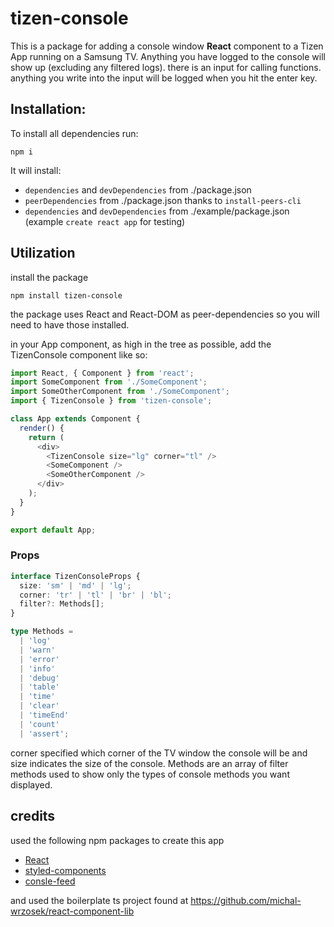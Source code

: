 # tizen-console

This is a package for adding a console window **React** component to a Tizen App running on a Samsung TV. Anything you have logged to the console will show up (excluding any filtered logs). there is an input for calling functions. anything you write into the input will be logged when you hit the enter key.

## Installation:

To install all dependencies run:

```
npm i
```

It will install:

- `dependencies` and `devDependencies` from ./package.json
- `peerDependencies` from ./package.json thanks to `install-peers-cli`
- `dependencies` and `devDependencies` from ./example/package.json (example `create react app` for testing)

## Utilization

install the package

```
npm install tizen-console
```

the package uses React and React-DOM as peer-dependencies so you will need to have those installed.

in your App component, as high in the tree as possible, add the TizenConsole component like so:

```js
import React, { Component } from 'react';
import SomeComponent from './SomeComponent';
import SomeOtherComponent from './SomeComponent';
import { TizenConsole } from 'tizen-console';

class App extends Component {
  render() {
    return (
      <div>
        <TizenConsole size="lg" corner="tl" />
        <SomeComponent />
        <SomeOtherComponent />
      </div>
    );
  }
}

export default App;
```

### Props

```ts
interface TizenConsoleProps {
  size: 'sm' | 'md' | 'lg';
  corner: 'tr' | 'tl' | 'br' | 'bl';
  filter?: Methods[];
}

type Methods =
  | 'log'
  | 'warn'
  | 'error'
  | 'info'
  | 'debug'
  | 'table'
  | 'time'
  | 'clear'
  | 'timeEnd'
  | 'count'
  | 'assert';
```

corner specified which corner of the TV window the console will be and size indicates the size of the console. Methods are an array of filter methods used to show only the types of console methods you want displayed.

## credits

used the following npm packages to create this app

- [React](https://reactjs.org/)
- [styled-components](https://styled-components.com/)
- [consle-feed](https://github.com/samdenty/console-feed)

and used the boilerplate ts project found at https://github.com/michal-wrzosek/react-component-lib
